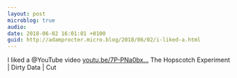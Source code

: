```yaml
---
layout: post
microblog: true
audio: 
date: 2018-06-02 16:01:01 +0100
guid: http://adamprocter.micro.blog/2018/06/02/i-liked-a.html
---
```

I liked a @YouTube video [youtu.be/7P-PNa0bx...](http://youtu.be/7P-PNa0bxQg?a) The Hopscotch Experiment | Dirty Data | Cut

